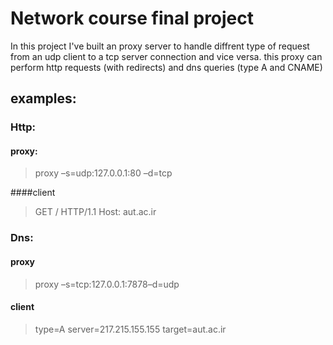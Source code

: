 # Network course final project
In this project I've built an proxy server to handle diffrent type of request from an udp client to a tcp server connection and vice versa.
this proxy can perform http requests (with redirects) and dns queries (type A and CNAME)

## examples:

### Http:

#### proxy: 

> proxy –s=udp:127.0.0.1:80 –d=tcp

####client
>GET / HTTP/1.1
>Host: aut.ac.ir
>
>


### Dns:
#### proxy
> proxy –s=tcp:127.0.0.1:7878–d=udp

#### client
> type=A server=217.215.155.155 target=aut.ac.ir
